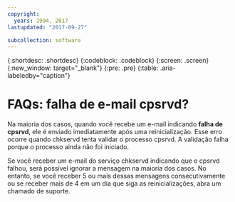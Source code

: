 ```yaml
---
copyright:
  years: 1994, 2017
lastupdated: "2017-09-27"

subcollection: software
---
```

{:shortdesc: .shortdesc}
{:codeblock: .codeblock}
{:screen: .screen}
{:new_window: target="_blank"}
{:pre: .pre}
{:table: .aria-labeledby="caption"}
# FAQs: falha de e-mail cpsrvd?

Na maioria dos casos, quando você recebe um e-mail indicando **falha de cpsrvd**, ele é enviado imediatamente após uma reinicialização. Esse erro ocorre quando chkservd tenta validar o processo cpsrvd. A validação falha porque o processo ainda não foi iniciado.

Se você receber um e-mail do serviço chkservd indicando que o cpsrvd falhou, será possível ignorar a mensagem na maioria dos casos. No entanto, se você receber 5 ou mais dessas mensagens consecutivamente ou se receber mais de 4 em um dia que siga as reinicializações, abra um chamado de suporte.
